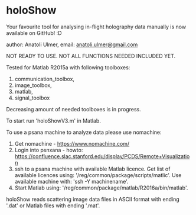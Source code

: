 # holoShow
Your favourite tool for analysing in-flight holography data manually is now available on GitHub! :D

author: Anatoli Ulmer,
email: anatoli.ulmer@gmail.com

NOT READY TO USE. NOT ALL FUNCTIONS NEEDED INCLUDED YET.

Tested for Matlab R2015a with following toolboxes:
1. communication_toolbox,
2. image_toolbox,
3. matlab,
4. signal_toolbox

Decreasing amount of needed toolboxes is in progress.

To start run 'holoShowV3.m' in Matlab. 

To use a psana machine to analyze data please use nomachine:
  1. Get nomachine - https://www.nomachine.com/
  2. Login into psnxana - howto: https://confluence.slac.stanford.edu/display/PCDS/Remote+Visualization
  3. ssh to a psana machine with available Matlab licence. 
  Get list of available licences using: '/reg/common/package/scripts/matlic'.
  Use available machine with: 'ssh -Y machinename'.
  4. Start Matlab using: '/reg/common/package/matlab/R2016a/bin/matlab'.

holoShow reads scattering image data files in ASCII format with ending '.dat' or Matlab files with ending '.mat'.

